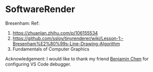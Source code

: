 # SoftwareRender
Bresenham:
Ref: 
1. https://zhuanlan.zhihu.com/p/106155534
2. https://github.com/ssloy/tinyrenderer/wiki/Lesson-1:-Bresenham%E2%80%99s-Line-Drawing-Algorithm
3. Fundamentals of Computer Graphics

Acknowledgement:
I would like to thank my friend [Benjamin Chen](https://github.com/NeraSnow/) for configuring VS Code debugger. 